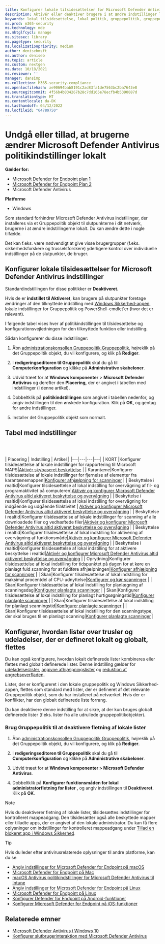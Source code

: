 ```yaml
---
title: Konfigurer lokale tilsidesættelser for Microsoft Defender Antivirus indstillinger
description: Aktivér eller deaktiver brugere i at ændre indstillinger lokalt i Microsoft Defender AV.
keywords: lokal tilsidesættelse, lokal politik, gruppepolitik, gruppepolitik, låsning, fletning, lister
ms.prod: m365-security
ms.technology: mde
ms.mktglfcycl: manage
ms.sitesec: library
ms.pagetype: security
ms.localizationpriority: medium
author: denisebmsft
ms.author: deniseb
ms.topic: article
ms.custom: nextgen
ms.date: 10/18/2021
ms.reviewer: ''
manager: dansimp
ms.collection: M365-security-compliance
ms.openlocfilehash: ae90694bab8191c2ad83fa1de7563bc2ba7643e8
ms.sourcegitcommit: 4f56b4b034267b28c7dd165e78ecfb4b5390087d
ms.translationtype: MT
ms.contentlocale: da-DK
ms.lasthandoff: 04/12/2022
ms.locfileid: "64789750"
---
```

# <a name="prevent-or-allow-users-to-locally-modify-microsoft-defender-antivirus-policy-settings"></a>Undgå eller tillad, at brugerne ændrer Microsoft Defender Antivirus politikindstillinger lokalt


**Gælder for:**

- [Microsoft Defender for Endpoint plan 1](https://go.microsoft.com/fwlink/p/?linkid=2154037)
- [Microsoft Defender for Endpoint Plan 2](https://go.microsoft.com/fwlink/p/?linkid=2154037)
- Microsoft Defender Antivirus

**Platforme**
- Windows

Som standard forhindrer Microsoft Defender Antivirus indstillinger, der installeres via et Gruppepolitik objekt til slutpunkterne i dit netværk, brugerne i at ændre indstillingerne lokalt. Du kan ændre dette i nogle tilfælde.

Det kan f.eks. være nødvendigt at give visse brugergrupper (f.eks. sikkerhedsforskere og trusselsforskere) yderligere kontrol over individuelle indstillinger på de slutpunkter, de bruger.

## <a name="configure-local-overrides-for-microsoft-defender-antivirus-settings"></a>Konfigurer lokale tilsidesættelser for Microsoft Defender Antivirus indstillinger

Standardindstillingen for disse politikker er **Deaktiveret**.

Hvis de er **indstillet til Aktiveret**, kan brugere på slutpunkter foretage ændringer af den tilknyttede indstilling med [Windows Sikkerhed-appen](microsoft-defender-security-center-antivirus.md), lokale indstillinger for Gruppepolitik og PowerShell-cmdlet'er (hvor det er relevant).

I følgende tabel vises hver af politikindstillingen til tilsidesættelse og konfigurationsvejledningen for den tilknyttede funktion eller indstilling.

Sådan konfigurerer du disse indstillinger:

1. Åbn [administrationskonsollen Gruppepolitik Gruppepolitik](/previous-versions/windows/it-pro/windows-server-2008-R2-and-2008/cc731212(v=ws.11)), højreklik på det Gruppepolitik objekt, du vil konfigurere, og klik på **Rediger**.

2. I **redigeringseditoren til Gruppepolitik** skal du gå til **Computerkonfiguration** og klikke på **Administrative skabeloner**.

3. Udvid træet for at **Windows komponenter** >  **Microsoft Defender Antivirus** og derefter den **Placering,** der er angivet i tabellen med indstillinger (i denne artikel).

4. Dobbeltklik på **politikindstillingen** som angivet i tabellen nedenfor, og angiv indstillingen til den ønskede konfiguration. Klik på **OK**, og gentag for andre indstillinger.

5. Installer det Gruppepolitik objekt som normalt.

## <a name="table-of-settings"></a>Tabel med indstillinger

<br/><br/>

| Placering | Indstilling | Artikel |
|---|---|---|---|
| KORT |Konfigurer tilsidesættelse af lokale indstillinger for rapportering til Microsoft MAPS|[Aktivér skybaseret beskyttelse](enable-cloud-protection-microsoft-defender-antivirus.md) |
| Karantæne|Konfigurer tilsidesættelse af lokale indstillinger for fjernelse af elementer fra karantænemappen|[Konfigurer afhjælpning for scanninger](configure-remediation-microsoft-defender-antivirus.md) |
| Beskyttelse i realtid|Konfigurer tilsidesættelse af lokal indstilling for overvågning af fil- og programaktivitet på computeren|[Aktivér og konfigurer Microsoft Defender Antivirus altid aktiveret beskyttelse og overvågning](configure-real-time-protection-microsoft-defender-antivirus.md) |
| Beskyttelse i realtid|Konfigurer tilsidesættelse af lokal indstilling for overvågning for indgående og udgående filaktivitet | [Aktivér og konfigurer Microsoft Defender Antivirus altid aktiveret beskyttelse og overvågning](configure-real-time-protection-microsoft-defender-antivirus.md) |
| Beskyttelse i realtid|Konfigurer tilsidesættelse af lokale indstillinger for scanning af alle downloadede filer og vedhæftede filer|[Aktivér og konfigurer Microsoft Defender Antivirus altid aktiveret beskyttelse og overvågning](configure-real-time-protection-microsoft-defender-antivirus.md) |
| Beskyttelse i realtid|Konfigurer tilsidesættelse af lokal indstilling for aktivering af overvågning af funktionsmåde|[Aktivér og konfigurer Microsoft Defender Antivirus altid aktiveret beskyttelse og overvågning](configure-real-time-protection-microsoft-defender-antivirus.md) |
| Beskyttelse i realtid|Konfigurer tilsidesættelse af lokal indstilling for at aktivere beskyttelse i realtid|[Aktivér og konfigurer Microsoft Defender Antivirus altid aktiveret beskyttelse og overvågning](configure-real-time-protection-microsoft-defender-antivirus.md) |
| Oprydning|Konfigurer tilsidesættelse af lokal indstilling for tidspunktet på dagen for at køre en planlagt fuld scanning for at fuldføre afhjælpningen|[Konfigurer afhjælpning for scanninger](configure-remediation-microsoft-defender-antivirus.md) |
| Skan|Konfigurer tilsidesættelse af lokal indstilling for maksimal procentdel af CPU-udnyttelse|[Konfigurer og kør scanninger](run-scan-microsoft-defender-antivirus.md) |
| Skan|Konfigurer tilsidesættelse af lokal indstilling for planlægning af scanningsdag|[Konfigurer planlagte scanninger](scheduled-catch-up-scans-microsoft-defender-antivirus.md) |
| Skan|Konfigurer tilsidesættelse af lokal indstilling for planlagt hurtigsøgningstid|[Konfigurer planlagte scanninger](scheduled-catch-up-scans-microsoft-defender-antivirus.md) |
| Skan|Konfigurer tilsidesættelse af lokal indstilling for planlagt scanningstid|[Konfigurer planlagte scanninger](scheduled-catch-up-scans-microsoft-defender-antivirus.md) |
| Skan|Konfigurer tilsidesættelse af lokal indstilling for den scanningstype, der skal bruges til en planlagt scanning|[Konfigurer planlagte scanninger](scheduled-catch-up-scans-microsoft-defender-antivirus.md) |

<a id="merge-lists"></a>

## <a name="configure-how-locally-and-globally-defined-threat-remediation-and-exclusions-lists-are-merged"></a>Konfigurer, hvordan lister over trusler og udeladelser, der er defineret lokalt og globalt, flettes

Du kan også konfigurere, hvordan lokalt definerede lister kombineres eller flettes med globalt definerede lister. Denne indstilling gælder for [udeladelseslister](configure-exclusions-microsoft-defender-antivirus.md), [angivne afhjælpningslister](configure-remediation-microsoft-defender-antivirus.md) og [reduktion af angrebsoverfladen](/windows/security/threat-protection/microsoft-defender-atp/attack-surface-reduction).

Lister, der er konfigureret i den lokale gruppepolitik og Windows Sikkerhed-appen, flettes som standard med lister, der er defineret af det relevante Gruppepolitik objekt, som du har installeret på netværket. Hvis der er konflikter, har den globalt definerede liste forrang.

Du kan deaktivere denne indstilling for at sikre, at der kun bruges globalt definerede lister (f.eks. lister fra alle udrullede gruppepolitikobjekter).

### <a name="use-group-policy-to-disable-local-list-merging"></a>Brug Gruppepolitik til at deaktivere fletning af lokale lister

1. Åbn [administrationskonsollen Gruppepolitik Gruppepolitik](/previous-versions/windows/it-pro/windows-server-2008-R2-and-2008/cc731212(v=ws.11)), højreklik på det Gruppepolitik objekt, du vil konfigurere, og klik på **Rediger**.

2. I **redigeringseditoren til Gruppepolitik** skal du gå til **Computerkonfiguration** og klikke på **Administrative skabeloner**.

3. Udvid træet for at **Windows komponenter > Microsoft Defender Antivirus**.

4. Dobbeltklik på **Konfigurer funktionsmåden for lokal administratorfletning for lister** , og angiv indstillingen til **Deaktiveret**. Klik på **OK**.

> [!NOTE]
> Hvis du deaktiverer fletning af lokale lister, tilsidesættes indstillinger for kontrolleret mappeadgang. Den tilsidesætter også alle beskyttede mapper eller tilladte apps, der er angivet af den lokale administrator. Du kan få flere oplysninger om indstillinger for kontrolleret mappeadgang under [Tillad en blokeret app i Windows Sikkerhed](https://support.microsoft.com/help/4046851/windows-10-allow-blocked-app-windows-security).

> [!TIP]
> Hvis du leder efter antivirusrelaterede oplysninger til andre platforme, kan du se:
> - [Angiv indstillinger for Microsoft Defender for Endpoint på macOS](mac-preferences.md)
> - [Microsoft Defender for Endpoint på Mac](microsoft-defender-endpoint-mac.md)
> - [macOS Antivirus politikindstillinger for Microsoft Defender Antivirus til Intune](/mem/intune/protect/antivirus-microsoft-defender-settings-macos)
> - [Angiv indstillinger for Microsoft Defender for Endpoint på Linux](linux-preferences.md)
> - [Microsoft Defender for Endpoint på Linux](microsoft-defender-endpoint-linux.md)
> - [Konfigurer Defender for Endpoint på Android-funktioner](android-configure.md)
> - [Konfigurer Microsoft Defender for Endpoint på iOS-funktioner](ios-configure-features.md)

## <a name="related-topics"></a>Relaterede emner

- [Microsoft Defender Antivirus i Windows 10](microsoft-defender-antivirus-in-windows-10.md)
- [Konfigurer slutbrugerinteraktion med Microsoft Defender Antivirus](configure-end-user-interaction-microsoft-defender-antivirus.md)
